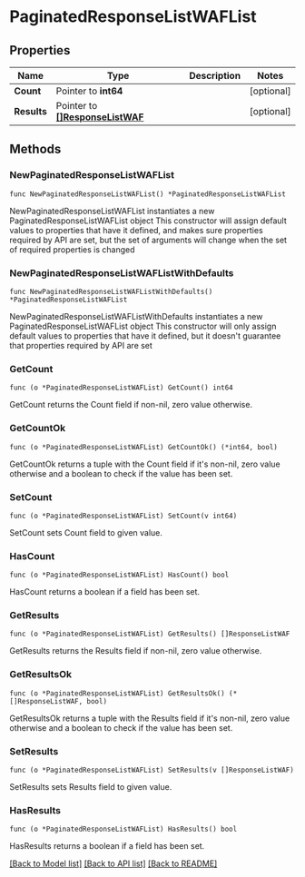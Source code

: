 # PaginatedResponseListWAFList

## Properties

Name | Type | Description | Notes
------------ | ------------- | ------------- | -------------
**Count** | Pointer to **int64** |  | [optional] 
**Results** | Pointer to [**[]ResponseListWAF**](ResponseListWAF.md) |  | [optional] 

## Methods

### NewPaginatedResponseListWAFList

`func NewPaginatedResponseListWAFList() *PaginatedResponseListWAFList`

NewPaginatedResponseListWAFList instantiates a new PaginatedResponseListWAFList object
This constructor will assign default values to properties that have it defined,
and makes sure properties required by API are set, but the set of arguments
will change when the set of required properties is changed

### NewPaginatedResponseListWAFListWithDefaults

`func NewPaginatedResponseListWAFListWithDefaults() *PaginatedResponseListWAFList`

NewPaginatedResponseListWAFListWithDefaults instantiates a new PaginatedResponseListWAFList object
This constructor will only assign default values to properties that have it defined,
but it doesn't guarantee that properties required by API are set

### GetCount

`func (o *PaginatedResponseListWAFList) GetCount() int64`

GetCount returns the Count field if non-nil, zero value otherwise.

### GetCountOk

`func (o *PaginatedResponseListWAFList) GetCountOk() (*int64, bool)`

GetCountOk returns a tuple with the Count field if it's non-nil, zero value otherwise
and a boolean to check if the value has been set.

### SetCount

`func (o *PaginatedResponseListWAFList) SetCount(v int64)`

SetCount sets Count field to given value.

### HasCount

`func (o *PaginatedResponseListWAFList) HasCount() bool`

HasCount returns a boolean if a field has been set.

### GetResults

`func (o *PaginatedResponseListWAFList) GetResults() []ResponseListWAF`

GetResults returns the Results field if non-nil, zero value otherwise.

### GetResultsOk

`func (o *PaginatedResponseListWAFList) GetResultsOk() (*[]ResponseListWAF, bool)`

GetResultsOk returns a tuple with the Results field if it's non-nil, zero value otherwise
and a boolean to check if the value has been set.

### SetResults

`func (o *PaginatedResponseListWAFList) SetResults(v []ResponseListWAF)`

SetResults sets Results field to given value.

### HasResults

`func (o *PaginatedResponseListWAFList) HasResults() bool`

HasResults returns a boolean if a field has been set.


[[Back to Model list]](../README.md#documentation-for-models) [[Back to API list]](../README.md#documentation-for-api-endpoints) [[Back to README]](../README.md)


